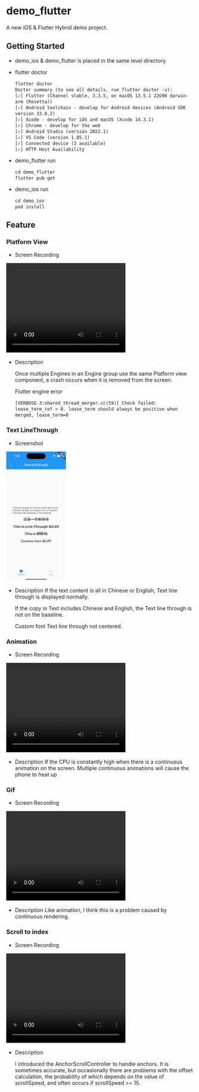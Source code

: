 # demo_flutter

A new iOS & Flutter Hybrid demo project.

## Getting Started

* demo_ios & demo_flutter is placed in the same level directory.
* flutter doctor

  ```
  flutter doctor
  Doctor summary (to see all details, run flutter doctor -v):
  [✓] Flutter (Channel stable, 3.3.5, on macOS 13.5.1 22G90 darwin-arm (Rosetta))
  [✓] Android toolchain - develop for Android devices (Android SDK version 33.0.2)
  [✓] Xcode - develop for iOS and macOS (Xcode 14.3.1)
  [✓] Chrome - develop for the web
  [✓] Android Studio (version 2022.1)
  [✓] VS Code (version 1.85.1)
  [✓] Connected device (3 available)
  [✓] HTTP Host Availability
  ```
* demo_flutter run

  ```
  cd demo_flutter
  flutter pub get
  ```
* demo_ios run

  ```
  cd demo_ios
  pod install
  ```

## Feature

### Platform View

* Screen Recording

<video width="320" height="240" controls>
  <source src="./screen_recording/platform-view.mov" type="video/mp4">
</video>

* Description

  Once multiple Engines in an Engine group use the same Platform view component, a crash occurs when it is removed from the screen.

  Flutter engine error

  ```
  [VERBOSE-3:shared_thread_merger.cc(59)] Check failed: lease_term_ref > 0. lease_term should always be positive when merged, lease_term=0
  ```

### Text LineThrough

* Screenshot

<img width="160" src="./screen_recording/Text LineThrough.png">
</img>

* Description
  If the text content is all in Chinese or English, Text line through is displayed normally.

  If the copy in Text includes Chinese and English, the Text line through is not on the baseline.

  Custom font Text line through not centered.

### Animation

* Screen Recording

<video width="320" height="240" controls>
  <source src="./screen_recording/animation.mov" type="video/mp4">
</video>

* Description
  If the CPU is constantly high when there is a continuous animation on the screen. Multiple continuous animations will cause the phone to heat up

### Gif

* Screen Recording

<video width="320" height="240" controls>
  <source src="./screen_recording/gif.mov" type="video/mp4">
</video>

* Description
  Like animation, I think this is a problem caused by continuous rendering.

### Scroll to index

* Screen Recording

<video width="320" height="240" controls>
  <source src="./screen_recording/scroll-to-index.mov" type="video/mp4">
</video>

* Description

  I introduced the AnchorScrollController to handle anchors.
  It is sometimes accurate, but occasionally there are problems with the offset calculation, the probability of which depends on the value of scrollSpeed, and often occurs if scrollSpeed >= 15.
